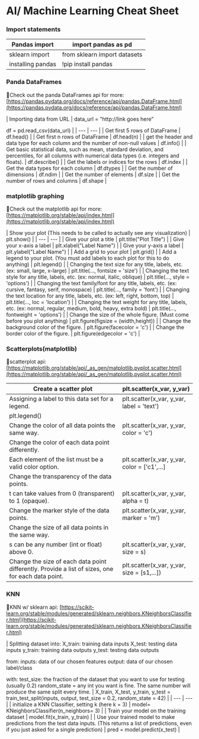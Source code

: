 # AI/ Machine Learning Cheat Sheet

### Import statements

| Pandas import | import pandas as pd  |
| --- | --- |
| sklearn import | from sklearn import datasets |
| installing pandas | !pip install pandas |

### Panda DataFrames

🔹Check out the panda DataFrames api for more: [https://pandas.pydata.org/docs/reference/api/pandas.DataFrame.html](https://pandas.pydata.org/docs/reference/api/pandas.DataFrame.html)

| Importing data from URL | data_url = “http://link goes here”

df = pd.read_csv(data_url) |
| --- | --- |
| Get first 5 rows of DataFrame | df.head() |
| Get first n rows of DataFrame | df.head(n) |
| get the header and data type for each column and the number of non-null values | df.info() |
| Get basic statistical data, such as mean, standard deviation, and percentiles, for all columns with numerical data types (i.e. integers and floats). | df.describe() |
| Get the labels or indices for the rows | df.index |
| Get the data types for each column | df.dtypes |
| Get the number of dimensions | df.ndim |
| Get the number of elements | df.size |
| Get the number of rows and columns | df.shape |

### matplotlib graphing

🔹Check out the matplotlib api for more: [https://matplotlib.org/stable/api/index.html](https://matplotlib.org/stable/api/index.html)

| Show your plot
(This needs to be called to actually see any visualization) | plt.show() |
| --- | --- |
| Give your plot a title | plt.title("Plot Title") |
| Give your x-axis a label | plt.xlabel("Label Name") |
| Give your y-axis a label | plt.ylabel("Label Name") |
| Add a grid to your plot | plt.grid() |
| Add a legend to your plot. 
(You must add labels to each plot for this to do anything) | plt.legend() |
| Changing the text size for any title, labels, etc. 
(ex: small, large, x-large) | plt.title(…, fontsize = 'size') |
| Changing the text style for any title, labels, etc. 
(ex: normal, italic, oblique) | plt.title(…, style = 'options') |
| Changing the text family/font for any title, labels, etc. 
(ex: cursive, fantasy, serif, monospace) | plt.title(…, family = 'font') |
| Changing the text location for any title, labels, etc. 
(ex: left, right, bottom, top) | plt.title(…, loc = 'location') |
| Changing the text weight for any title, labels, etc. 
(ex: normal, regular, medium, bold, heavy, extra bold) | plt.title(…, fontweight = 'options') |
| Change the size of the whole figure. 
(Must come before you plot anything) | plt.figure(figsize = (width,height)) |
| Change the background color of the figure. | plt.figure(facecolor = 'c') |
| Change the border color of the figure. | plt.figure(edgecolor = 'c') |

### Scatterplots(matplotlib)

🔹scatterplot api: [https://matplotlib.org/stable/api/_as_gen/matplotlib.pyplot.scatter.html](https://matplotlib.org/stable/api/_as_gen/matplotlib.pyplot.scatter.html)

| Create a scatter plot | plt.scatter(x_var, y_var) |
| --- | --- |
| Assigning a label to this data set for a legend. | plt.scatter(x_var, y_var, label = 'text')
plt.legend() |
| Change the color of all data points the same way. | plt.scatter(x_var, y_var, color = 'c') |
| Change the color of each data point differently. 
Each element of the list must be a valid color option. | plt.scatter(x_var, y_var, color = ['c1',…] |
| Change the transparency of the data points. 
t can take values from 0 (transparent) to 1 (opaque). | plt.scatter(x_var, y_var, alpha = t) |
| Change the marker style of the data points. | plt.scatter(x_var, y_var, marker = 'm') |
| Change the size of all data points in the same way. 
s can be any number (int or float) above 0. | plt.scatter(x_var, y_var, size = s) |
| Change the size of each data point differently. Provide a list of sizes, one for each data point. | plt.scatter(x_var, y_var, size = [s1,…]) |

### KNN

🔹KNN w/ sklearn api: [https://scikit-learn.org/stable/modules/generated/sklearn.neighbors.KNeighborsClassifier.html](https://scikit-learn.org/stable/modules/generated/sklearn.neighbors.KNeighborsClassifier.html)

| Splitting dataset into:
X_train: training data inputs
X_test: testing data inputs
y_train: training data outputs
y_test: testing data outputs

from:
inputs: data of our chosen features
output: data of our chosen label/class

with: 
test_size: the fraction of the dataset that you want to use for testing (usually 0.2)
random_state = any int you want is fine. The same number will produce the same split every time. | X_train, X_test, y_train, y_test = train_test_split(inputs, output, test_size = 0.2, random_state = 42) |
| --- | --- |
| initialize a KNN Classifier, setting k (here k = 3) | model= KNeighborsClassifier(n_neighbors= 3) |
| Train your model on the training dataset | model.fit(x_train, y_train) |
| Use your trained model to make predictions from the test data inputs. 
(This returns a list of predictions, even if you just asked for a single prediction) | pred = model.predict(x_test) |
